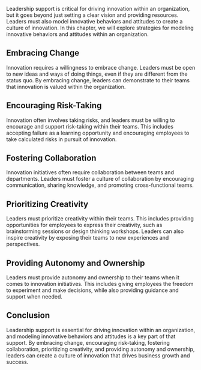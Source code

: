
Leadership support is critical for driving innovation within an organization, but it goes beyond just setting a clear vision and providing resources. Leaders must also model innovative behaviors and attitudes to create a culture of innovation. In this chapter, we will explore strategies for modeling innovative behaviors and attitudes within an organization.

Embracing Change
----------------

Innovation requires a willingness to embrace change. Leaders must be open to new ideas and ways of doing things, even if they are different from the status quo. By embracing change, leaders can demonstrate to their teams that innovation is valued within the organization.

Encouraging Risk-Taking
-----------------------

Innovation often involves taking risks, and leaders must be willing to encourage and support risk-taking within their teams. This includes accepting failure as a learning opportunity and encouraging employees to take calculated risks in pursuit of innovation.

Fostering Collaboration
-----------------------

Innovation initiatives often require collaboration between teams and departments. Leaders must foster a culture of collaboration by encouraging communication, sharing knowledge, and promoting cross-functional teams.

Prioritizing Creativity
-----------------------

Leaders must prioritize creativity within their teams. This includes providing opportunities for employees to express their creativity, such as brainstorming sessions or design thinking workshops. Leaders can also inspire creativity by exposing their teams to new experiences and perspectives.

Providing Autonomy and Ownership
--------------------------------

Leaders must provide autonomy and ownership to their teams when it comes to innovation initiatives. This includes giving employees the freedom to experiment and make decisions, while also providing guidance and support when needed.

Conclusion
----------

Leadership support is essential for driving innovation within an organization, and modeling innovative behaviors and attitudes is a key part of that support. By embracing change, encouraging risk-taking, fostering collaboration, prioritizing creativity, and providing autonomy and ownership, leaders can create a culture of innovation that drives business growth and success.
